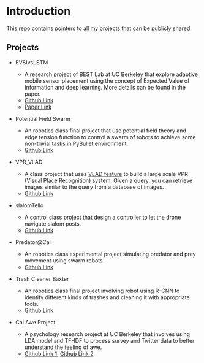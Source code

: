 # Introduction
This repo contains pointers to all my projects that can be publicly shared.

## Projects
- EVSIvsLSTM
  - A research project of BEST Lab at UC Berkeley that explore adaptive mobile sensor placement using the concept of Expected Value of Information and deep learning. More details can be found in the paper.
  - [Github Link](https://github.com/BerkeleyExpertSystemTechnologiesLab/EVSIvsLSTM)
  - [Paper Link](https://arxiv.org/abs/2111.07552)

- Potential Field Swarm
  - An robotics class final project that use potential field theory and edge tension function to control a swarm of robots to achieve some non-trivial tasks in PyBullet environment.
  - [Github Link](https://github.com/IrvingF7/potential_field_swarm)

- VPR_VLAD
  - A class project that uses [VLAD feature](https://ieeexplore.ieee.org/document/6619051) to build a large scale VPR (Visual Place Recognition) system. Given a query, you can retrieve images similar to the query from a database of images.
  - [Github Link](https://github.com/IrvingF7/VPR_VLAD/edit/master/README.md)

- slalomTello
  - A control class project that design a controller to let the drone navigate slalom posts.
  - [Github Link](https://github.com/IrvingF7/slalomTello)

- Predator@Cal
  - An robotics class experimental project simulating predator and prey movement using swarm robots.
  - [Github Link](https://github.com/IrvingF7/Predator-Cal)
  
- Trash Cleaner Baxter
  - An robotics class final project involving robot using R-CNN to identify different kinds of trashes and cleaning it with appropriate tools.
  - [Github Link](https://github.com/IrvingF7/trash_cleaner_baxter)
  
- Cal Awe Project
  - A psychology research project at UC Berkeley that involves using LDA model and TF-IDF to process survey and Twitter data to better understand the feeling of awe.
  - [Github Link 1](https://github.com/IrvingF7/CalAweLDAmodel), [Github Link 2](https://github.com/IrvingF7/CalAweTF-IDFmodel)

